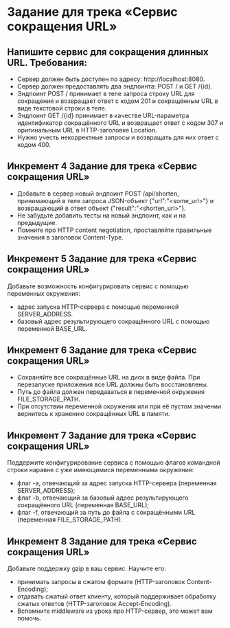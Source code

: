 # Задание для трека «Сервис сокращения URL»

## Напишите сервис для сокращения длинных URL. Требования:

- Сервер должен быть доступен по адресу: http://localhost:8080.
- Сервер должен предоставлять два эндпоинта: POST / и GET /{id}.
- Эндпоинт POST / принимает в теле запроса строку URL для сокращения и возвращает ответ с кодом 201 и сокращённым URL в
  виде текстовой строки в теле.
- Эндпоинт GET /{id} принимает в качестве URL-параметра идентификатор сокращённого URL и возвращает ответ с кодом 307 и
  оригинальным URL в HTTP-заголовке Location.
- Нужно учесть некорректные запросы и возвращать для них ответ с кодом 400.

## Инкремент 4 Задание для трека «Сервис сокращения URL»

- Добавьте в сервер новый эндпоинт POST /api/shorten, принимающий в теле запроса JSON-объект {"url":"<some_url>"} и
  возвращающий в ответ объект {"result":"<shorten_url>"}.
- Не забудьте добавить тесты на новый эндпоинт, как и на предыдущие.
- Помните про HTTP content negotiation, проставляйте правильные значения в заголовок Content-Type.

## Инкремент 5 Задание для трека «Сервис сокращения URL»

Добавьте возможность конфигурировать сервис с помощью переменных окружения:

- адрес запуска HTTP-сервера с помощью переменной SERVER_ADDRESS.
- базовый адрес результирующего сокращённого URL с помощью переменной BASE_URL.

## Инкремент 6 Задание для трека «Сервис сокращения URL»

- Сохраняйте все сокращённые URL на диск в виде файла. При перезапуске приложения все URL должны быть восстановлены.
- Путь до файла должен передаваться в переменной окружения FILE_STORAGE_PATH.
- При отсутствии переменной окружения или при её пустом значении вернитесь к хранению сокращённых URL в памяти.

## Инкремент 7 Задание для трека «Сервис сокращения URL»

Поддержите конфигурирование сервиса с помощью флагов командной строки наравне с уже имеющимися переменными окружения:

- флаг -a, отвечающий за адрес запуска HTTP-сервера (переменная SERVER_ADDRESS);
- флаг -b, отвечающий за базовый адрес результирующего сокращённого URL (переменная BASE_URL);
- флаг -f, отвечающий за путь до файла с сокращёнными URL (переменная FILE_STORAGE_PATH).

## Инкремент 8 Задание для трека «Сервис сокращения URL»

Добавьте поддержку gzip в ваш сервис. Научите его:

- принимать запросы в сжатом формате (HTTP-заголовок Content-Encoding);
- отдавать сжатый ответ клиенту, который поддерживает обработку сжатых ответов (HTTP-заголовок Accept-Encoding).
- Вспомните middleware из урока про HTTP-сервер, это может вам помочь.